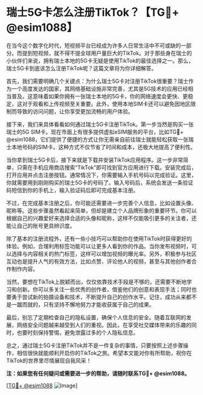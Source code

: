 # 瑞士5G卡怎么注册TikTok？【TG💪+ @esim1088】

在当今这个数字化时代，短视频平台已经成为许多人日常生活中不可或缺的一部分。而提到短视频，就不得不提全球用户量巨大的TikTok。对于那些身在瑞士的小伙伴们来说，拥有瑞士本地的5G卡无疑是使用TikTok的最佳选择之一。那么，瑞士5G卡到底该怎么注册TikTok呢？这篇文章将为你详细解答。

首先，我们需要明确几个关键点：为什么瑞士5G卡对注册TikTok很重要？瑞士作为一个高度发达的国家，其网络基础设施非常完善，尤其是5G技术的应用已经相当普及。这意味着如果你拥有一张瑞士本地的5G卡，你的网络速度会更快、更稳定，这对于观看和上传视频至关重要。此外，使用本地SIM卡还可以避免因地区限制而导致的访问问题，让你享受更加流畅的用户体验。

接下来，我们来具体看看如何通过瑞士5G卡注册TikTok。第一步当然是购买一张瑞士的5G SIM卡。现在市面上有很多提供虚拟eSIM服务的平台，比如TG💪+ @esim1088，它们提供了便捷的方式让你无需亲自前往瑞士就能轻松获取一张瑞士本地号码的SIM卡。这种方式不仅节省了时间和成本，还极大地提高了便利性。

当你拿到瑞士5G卡后，接下来就是下载并安装TikTok应用程序。这一步非常简单，只需在手机应用商店搜索“TikTok”即可找到官方应用进行下载。安装完成后，打开应用并点击注册按钮。通常情况下，你需要输入手机号码以完成验证。这里，你就需要用到刚刚购买的瑞士5G卡的号码了。输入号码后，系统会发送一条验证码短信到你的手机上，输入验证码后即可完成基本注册。

不过，在完成基本注册之后，你可能还需要进一步完善个人信息，比如设置头像、昵称等。这些步骤虽然看起来简单，但却是建立个人品牌形象的重要环节。你可以根据自己的兴趣爱好来选择合适的头像和昵称，这样不仅能吸引更多的关注者，还能让自己的账号更具辨识度。

除了基本的注册流程外，还有一些小技巧可以帮助你在使用TikTok时获得更好的体验。例如，合理利用标签功能可以让更多人看到你的作品。当你发布视频时，可以选择与内容相关的热门标签，这样可以增加视频的曝光率。另外，积极参与社区互动也是提升人气的有效方法，比如点赞、评论他人的视频，甚至与其他创作者合作制作内容。

当然，要想在TikTok上脱颖而出，仅仅依靠技术手段是不够的，还需要不断地学习和创新。你可以多关注一些优秀的创作者，借鉴他们的创意和表现手法；同时也要勇于尝试新的拍摄设备和技术，不断提升自己的创作水平。记住，成功从来都不是一蹴而就的，只有坚持不懈地努力才能收获属于自己的成果。

最后，别忘了定期检查自己的隐私设置，确保个人信息的安全。随着互联网的发展，网络安全问题越来越受到人们的重视。因此，在享受社交媒体带来的乐趣的同时，也要时刻保持警惕，避免泄露过多的个人隐私信息。

总之，通过瑞士5G卡注册TikTok并不是一件复杂的事情，只要按照上述步骤操作，相信很快就能顺利开启你的TikTok之旅。希望本文能对你有所帮助，祝你在TikTok的世界里尽情展现自我风采！

**注：如果您有任何疑问或需要进一步的帮助，请随时联系TG💪+ @esim1088。**

[[TG💪+ @esim1088](https://t.me/s/esim1088) ![Image](https://i.postimg.cc/4NQfJmqS/Snipaste-2025-05-13-00-14-12.png)]